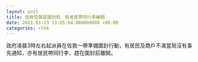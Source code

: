 ```yaml
---
layout: post
title: 佐敦受限區圍封前　有居民帶同行李離開
date: 2021-01-23 13:05:04.000000000 +08:00
categories: rthk
---
```


政府凌晨3時左右起派員在佐敦一帶準備圍封行動，有居民及商戶不滿當局沒有事先通知，亦有居民帶同行李，趕在圍封前離開。
